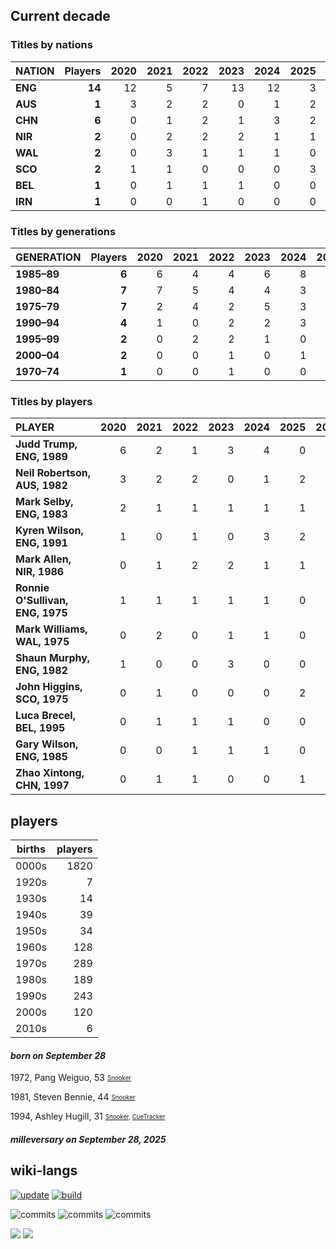 ## Current decade
### Titles by nations

| NATION | Players | 2020 | 2021 | 2022 | 2023 | 2024 | 2025 | 2026 | 2027 | 2028 | 2029 | 2020s |
| :--- | ---: | ---: | ---: | ---: | ---: | ---: | ---: | ---: | ---: | ---: | ---: | ---: | 
| **ENG** | **14** | 12 | 5 | 7 | 13 | 12 | 3 | 0 | 0 | 0 | 0 | 52 |
| **AUS** | **1** | 3 | 2 | 2 | 0 | 1 | 2 | 0 | 0 | 0 | 0 | 10 |
| **CHN** | **6** | 0 | 1 | 2 | 1 | 3 | 2 | 0 | 0 | 0 | 0 | 9 |
| **NIR** | **2** | 0 | 2 | 2 | 2 | 1 | 1 | 0 | 0 | 0 | 0 | 8 |
| **WAL** | **2** | 0 | 3 | 1 | 1 | 1 | 0 | 0 | 0 | 0 | 0 | 6 |
| **SCO** | **2** | 1 | 1 | 0 | 0 | 0 | 3 | 0 | 0 | 0 | 0 | 5 |
| **BEL** | **1** | 0 | 1 | 1 | 1 | 0 | 0 | 0 | 0 | 0 | 0 | 3 |
| **IRN** | **1** | 0 | 0 | 1 | 0 | 0 | 0 | 0 | 0 | 0 | 0 | 1 |

### Titles by generations

| GENERATION | Players | 2020 | 2021 | 2022 | 2023 | 2024 | 2025 | 2026 | 2027 | 2028 | 2029 | 2020s |
| :--- | ---: | ---: | ---: | ---: | ---: | ---: | ---: | ---: | ---: | ---: | ---: | ---: | 
| **1985–89** | **6** | 6 | 4 | 4 | 6 | 8 | 2 | 0 | 0 | 0 | 0 | 30 |
| **1980–84** | **7** | 7 | 5 | 4 | 4 | 3 | 4 | 0 | 0 | 0 | 0 | 27 |
| **1975–79** | **7** | 2 | 4 | 2 | 5 | 3 | 2 | 0 | 0 | 0 | 0 | 18 |
| **1990–94** | **4** | 1 | 0 | 2 | 2 | 3 | 2 | 0 | 0 | 0 | 0 | 10 |
| **1995–99** | **2** | 0 | 2 | 2 | 1 | 0 | 1 | 0 | 0 | 0 | 0 | 6 |
| **2000–04** | **2** | 0 | 0 | 1 | 0 | 1 | 0 | 0 | 0 | 0 | 0 | 2 |
| **1970–74** | **1** | 0 | 0 | 1 | 0 | 0 | 0 | 0 | 0 | 0 | 0 | 1 |

### Titles by players

| PLAYER | 2020 | 2021 | 2022 | 2023 | 2024 | 2025 | 2026 | 2027 | 2028 | 2029 | 2020s |
| :--- | ---: | ---: | ---: | ---: | ---: | ---: | ---: | ---: | ---: | ---: | ---: | 
| **Judd&nbsp;Trump,<br>ENG,&nbsp;1989** | 6 | 2 | 1 | 3 | 4 | 0 | 0 | 0 | 0 | 0 | 16 |
| **Neil&nbsp;Robertson,<br>AUS,&nbsp;1982** | 3 | 2 | 2 | 0 | 1 | 2 | 0 | 0 | 0 | 0 | 10 |
| **Mark&nbsp;Selby,<br>ENG,&nbsp;1983** | 2 | 1 | 1 | 1 | 1 | 1 | 0 | 0 | 0 | 0 | 7 |
| **Kyren Wilson,<br>ENG, 1991** | 1 | 0 | 1 | 0 | 3 | 2 | 0 | 0 | 0 | 0 | 7 |
| **Mark Allen,<br>NIR, 1986** | 0 | 1 | 2 | 2 | 1 | 1 | 0 | 0 | 0 | 0 | 7 |
| **Ronnie O'Sullivan,<br>ENG, 1975** | 1 | 1 | 1 | 1 | 1 | 0 | 0 | 0 | 0 | 0 | 5 |
| **Mark Williams,<br>WAL, 1975** | 0 | 2 | 0 | 1 | 1 | 0 | 0 | 0 | 0 | 0 | 4 |
| **Shaun Murphy,<br>ENG, 1982** | 1 | 0 | 0 | 3 | 0 | 0 | 0 | 0 | 0 | 0 | 4 |
| **John Higgins,<br>SCO, 1975** | 0 | 1 | 0 | 0 | 0 | 2 | 0 | 0 | 0 | 0 | 3 |
| **Luca Brecel,<br>BEL, 1995** | 0 | 1 | 1 | 1 | 0 | 0 | 0 | 0 | 0 | 0 | 3 |
| **Gary Wilson,<br>ENG, 1985** | 0 | 0 | 1 | 1 | 1 | 0 | 0 | 0 | 0 | 0 | 3 |
| **Zhao Xintong,<br>CHN, 1997** | 0 | 1 | 1 | 0 | 0 | 1 | 0 | 0 | 0 | 0 | 3 |

## players
| births | players |
| :----: | ------: |
| 0000s | 1820 |
| 1920s | 7 |
| 1930s | 14 |
| 1940s | 39 |
| 1950s | 34 |
| 1960s | 128 |
| 1970s | 289 |
| 1980s | 189 |
| 1990s | 243 |
| 2000s | 120 |
| 2010s | 6 |

#### ***born on September 28***
1972, Pang Weiguo, 53 <sub><sup>[Snooker](http://www.snooker.org/res/index.asp?player=3225)</sup></sub>

1981, Steven Bennie, 44 <sub><sup>[Snooker](http://www.snooker.org/res/index.asp?player=3212)</sup></sub>

1994, Ashley Hugill, 31 <sub><sup>[Snooker](http://www.snooker.org/res/index.asp?player=1323), [CueTracker](http://cuetracker.net/Players/ashley-hugill/)</sup></sub>


#### ***milleversary on September 28, 2025***



## wiki-langs
[![update](https://github.com/dreamerminsk/wiki-langs/actions/workflows/update-tables.yml/badge.svg)](https://github.com/dreamerminsk/wiki-langs/actions/workflows/update-tables.yml)
[![build](https://github.com/dreamerminsk/wiki-langs/actions/workflows/build.yml/badge.svg)](https://github.com/dreamerminsk/wiki-langs/actions/workflows/build.yml)

![commits](https://img.shields.io/github/commit-activity/y/dreamerminsk/wiki-langs)
![commits](https://img.shields.io/github/commit-activity/m/dreamerminsk/wiki-langs)
![commits](https://img.shields.io/github/commit-activity/w/dreamerminsk/wiki-langs)

![](https://img.shields.io/github/languages/code-size/dreamerminsk/wiki-langs)
![](https://img.shields.io/github/repo-size/dreamerminsk/wiki-langs)

